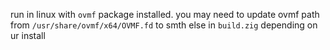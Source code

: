run in linux with `ovmf` package installed. you may need to update ovmf path from `/usr/share/ovmf/x64/OVMF.fd` to smth else in `build.zig` depending on ur install
